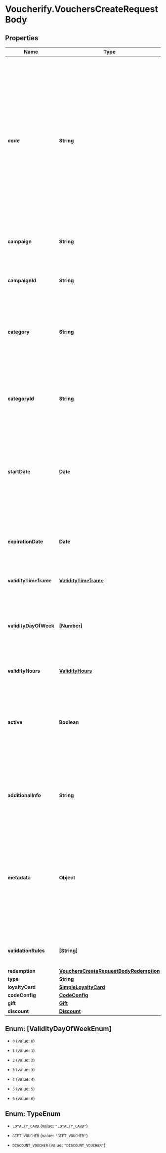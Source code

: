 # Voucherify.VouchersCreateRequestBody

## Properties

Name | Type | Description | Notes
------------ | ------------- | ------------- | -------------
**code** | **String** | Code that identifies a voucher. The pattern can use all the letters of the English alphabet, Arabic numerals, and special characters. Pass this attribute in the request body to create a distinct code. Otherwise, either use the &#x60;code_config&#x60; object to set the rules that the Voucherify API will use to create a random code, or don&#39;t pass any code and Voucherify will generate a random code. | [optional] 
**campaign** | **String** | Identifies the voucher&#39;s parent campaign using a unique campaign name. | [optional] 
**campaignId** | **String** | Identifies the voucher&#39;s parent campaign using a unique campaign ID assigned by the Voucherify API. | [optional] 
**category** | **String** | The name of the category that this voucher belongs to. Useful when listing vouchers with the [List Vouchers](/api-reference/vouchers/list-vouchers) endpoint. | [optional] 
**categoryId** | **String** | Unique identifier assigned by Voucherify to the name of the category that this voucher belongs to. Useful when listing vouchers with the [List Vouchers](/api-reference/vouchers/list-vouchers) endpoint. | [optional] 
**startDate** | **Date** | Start date defines when the code starts to be active. Activation timestamp is presented in the ISO 8601 format. Voucher is *inactive before* this date. | [optional] 
**expirationDate** | **Date** | Expiration date defines when the code expires. Expiration timestamp is presented in the ISO 8601 format.  Voucher is *inactive after* this date. | [optional] 
**validityTimeframe** | [**ValidityTimeframe**](ValidityTimeframe.md) |  | [optional] 
**validityDayOfWeek** | **[Number]** | Integer array corresponding to the particular days of the week in which the voucher is valid.  - &#x60;0&#x60; Sunday - &#x60;1&#x60; Monday - &#x60;2&#x60; Tuesday - &#x60;3&#x60; Wednesday - &#x60;4&#x60; Thursday - &#x60;5&#x60; Friday - &#x60;6&#x60; Saturday | [optional] 
**validityHours** | [**ValidityHours**](ValidityHours.md) |  | [optional] 
**active** | **Boolean** | A flag to toggle the voucher on or off. You can disable a voucher even though it&#39;s within the active period defined by the &#x60;start_date&#x60; and &#x60;expiration_date&#x60;.    - &#x60;true&#x60; indicates an *active* voucher - &#x60;false&#x60; indicates an *inactive* voucher | [optional] 
**additionalInfo** | **String** | An optional field to keep any extra textual information about the code such as a code description and details. | [optional] 
**metadata** | **Object** | The metadata object stores all custom attributes assigned to the code. A set of key/value pairs that you can attach to a voucher object. It can be useful for storing additional information about the voucher in a structured format. | [optional] 
**validationRules** | **[String]** | Array containing the ID of the validation rule associated with the voucher. | [optional] 
**redemption** | [**VouchersCreateRequestBodyRedemption**](VouchersCreateRequestBodyRedemption.md) |  | [optional] 
**type** | **String** |  | [optional] 
**loyaltyCard** | [**SimpleLoyaltyCard**](SimpleLoyaltyCard.md) |  | [optional] 
**codeConfig** | [**CodeConfig**](CodeConfig.md) |  | [optional] 
**gift** | [**Gift**](Gift.md) |  | [optional] 
**discount** | [**Discount**](Discount.md) |  | [optional] 



## Enum: [ValidityDayOfWeekEnum]


* `0` (value: `0`)

* `1` (value: `1`)

* `2` (value: `2`)

* `3` (value: `3`)

* `4` (value: `4`)

* `5` (value: `5`)

* `6` (value: `6`)





## Enum: TypeEnum


* `LOYALTY_CARD` (value: `"LOYALTY_CARD"`)

* `GIFT_VOUCHER` (value: `"GIFT_VOUCHER"`)

* `DISCOUNT_VOUCHER` (value: `"DISCOUNT_VOUCHER"`)




